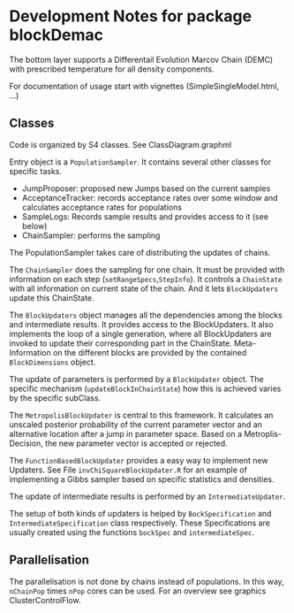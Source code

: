 # Development Notes for package blockDemac

The bottom layer supports a Differentail Evolution Marcov Chain (DEMC) with prescribed temperature for all density components.

For documentation of usage start with vignettes (SimpleSingleModel.html, ...)


## Classes

Code is organized by S4 classes.
See ClassDiagram.graphml 

Entry object is a `PopulationSampler`. It contains several other classes for specific tasks.
* JumpProposer: proposed new Jumps based on the current samples
* AcceptanceTracker: records acceptance rates over some window and calculates acceptance rates for populations
* SampleLogs: Records sample results and provides access to it (see below)
* ChainSampler: performs the sampling

The PopulationSampler takes care of distributing the updates of chains.

The `ChainSampler` does the sampling for one chain. It must be provided with information on each step (`setRangeSpecs`,`StepInfo`).
It controls a `ChainState` with all information on current state of the chain.
And it lets `BlockUpdaters` update this ChainState.

The `BlockUpdaters` object manages all the dependencies among the blocks and intermediate results. It provides access to the BlockUpdaters. It also implements the loop of a single generation, where all BlockUpdaters are invoked to update their corresponding part in the ChainState. Meta-Information on the different blocks are provided by the contained `BlockDimensions` object.

The update of parameters is performed by a `BlockUpdater` object. The specific mechanism (`updateBlockInChainState`) how this is achieved varies by the specific subClass. 

The `MetropolisBlockUpdater` is  central to this framework. It calculates an unscaled posterior probability of the current parameter vector and an alternative location after a jump in parameter space. Based on a Metroplis-Decision, the new parameter vector is accepted or rejected.

The `FunctionBasedBlockUpdater` provides a easy way to implement new Updaters. See File `invChiSquareBlockUpdater.R` for an example of implementing a Gibbs sampler based on specific statistics and densities. 
 
The update of intermediate results is performed by an `IntermediateUpdater`. 

The setup of both kinds of updaters is helped by `BockSpecification` and `IntermediateSpecification` class respectively. These Specifications are usually created using the functions `bockSpec` and `intermediateSpec`.



## Parallelisation

The parallelisation is not done by chains instead of populations. In 
this way, `nChainPop` times `nPop` cores can be used. For an overview see graphics ClusterControlFlow. 





